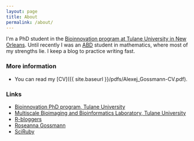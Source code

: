 ```yaml
---
layout: page
title: About
permalink: /about/
---
```


I'm a PhD student in the [Bioinnovation program at Tulane University in New Orleans](http://www2.tulane.edu/bioinnovation-IGERT/). Until recently I was an [ABD](https://en.wikipedia.org/wiki/All_but_dissertation) student in mathematics, where most of my strengths lie. I keep a blog to practice writing fast.

### More information

* You can read my [CV]({{ site.baseurl }}/pdfs/Alexej_Gossmann-CV.pdf).

### Links

* [Bioinnovation PhD program, Tulane University](http://www2.tulane.edu/bioinnovation-IGERT/)
* [Multiscale Bioimaging and Bioinformatics Laboratory, Tulane University](http://www.tulane.edu/~wyp/)
* [R-bloggers](https://www.r-bloggers.com/)
* [Roseanna Gossmann](http://math.tulane.edu/~rpealate/)
* [SciRuby](http://sciruby.com/)
